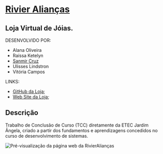 # [Rivier Alianças](https://github.com/Rivier-Team/RivierAliancasOficial)
## Loja Virtual de Jóias.

DESENVOLVIDO POR:

- Alana Oliveira
- Raíssa Ketelyn
- [Sanmir Cruz](https://github.com/Sancruz-dev)
- Ulisses Lindstron
- Vitória Campos

LINKS:
- [GitHub da Loja](https://github.com/Rivier-Team/RivierAliancasOficial);
- [Web Site da Loja](https://rivieraliancas.com.br/);

## Descrição

Trabalho de Conclusão de Curso (TCC) diretamente da ETEC Jardim Ângela, criado a partir dos fundamentos e aprendizagens concedidos no curso de desenvolvimento de sistemas.

![Pré-visualização da página web da RivierAlianças](https://rivieraliancas.com.br/image/catalog/tela-desktop-cortado.png)






